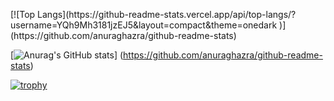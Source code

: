 <p align="left"> 
[![Top Langs](https://github-readme-stats.vercel.app/api/top-langs/?username=YQh9Mh3181jzEJ5&layout=compact&theme=onedark
)](https://github.com/anuraghazra/github-readme-stats)

[![Anurag's GitHub stats](https://github-readme-stats.vercel.app/api?username=YQh9Mh3181jzEJ5&theme=onedark&show_icons=true)]
(https://github.com/anuraghazra/github-readme-stats)
</p>

[![trophy](https://github-profile-trophy.vercel.app/?username=YQh9Mh3181jzEJ5&theme=onedark&column=7
)](https://github.com/ryo-ma/github-profile-trophy)
